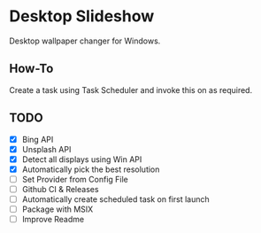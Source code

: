 # Desktop Slideshow

Desktop wallpaper changer for Windows.

## How-To

Create a task using Task Scheduler and invoke this on as required.

## TODO

- [x] Bing API
- [x] Unsplash API
- [x] Detect all displays using Win API
- [x] Automatically pick the best resolution
- [ ] Set Provider from Config File
- [ ] Github CI & Releases
- [ ] Automatically create scheduled task on first launch
- [ ] Package with MSIX
- [ ] Improve Readme
